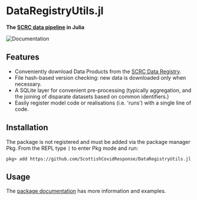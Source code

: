 # DataRegistryUtils.jl
**The [SCRC data pipeline](https://scottishcovidresponse.github.io/) in Julia**

![Documentation](https://github.com/ScottishCovidResponse/DataRegistryUtils.jl/workflows/Documentation/badge.svg)

## Features
- Conveniently download Data Products from the [SCRC Data Registry](https://data.scrc.uk/).
- File hash-based version checking: new data is downloaded only when necessary.
- A SQLite layer for convenient pre-processing (typically aggregation, and the joining of disparate datasets based on common identifiers.)
- Easily register model code or realisations (i.e. 'runs') with a single line of code.

## Installation

The package is not registered and must be added via the package manager Pkg.
From the REPL type `]` to enter Pkg mode and run:

```
pkg> add https://github.com/ScottishCovidResponse/DataRegistryUtils.jl
```

## Usage

The [package documentation][docs] has more information and examples.

[docs]: https://scottishcovidresponse.github.io/DataRegistryUtils.jl/stable/
